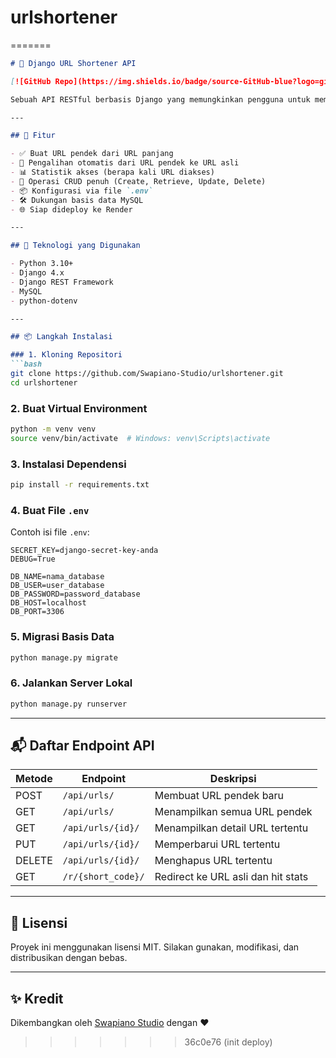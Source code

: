 # urlshortener
=======
````markdown
# 🔗 Django URL Shortener API

[![GitHub Repo](https://img.shields.io/badge/source-GitHub-blue?logo=github&style=flat-square)](https://github.com/Swapiano-Studio/urlshortener)

Sebuah API RESTful berbasis Django yang memungkinkan pengguna untuk memendekkan URL panjang menjadi URL pendek. Proyek ini mendukung operasi CRUD dan menyediakan statistik akses untuk setiap URL pendek. Siap digunakan di layanan cloud [Render](https://render.com) dan terhubung dengan basis data MySQL.

---

## 🚀 Fitur

- ✅ Buat URL pendek dari URL panjang
- 🔁 Pengalihan otomatis dari URL pendek ke URL asli
- 📊 Statistik akses (berapa kali URL diakses)
- 🧰 Operasi CRUD penuh (Create, Retrieve, Update, Delete)
- 📦 Konfigurasi via file `.env`
- 🛠 Dukungan basis data MySQL
- 🌐 Siap dideploy ke Render

---

## 🧰 Teknologi yang Digunakan

- Python 3.10+
- Django 4.x
- Django REST Framework
- MySQL
- python-dotenv

---

## 📦 Langkah Instalasi

### 1. Kloning Repositori
```bash
git clone https://github.com/Swapiano-Studio/urlshortener.git
cd urlshortener
````

### 2. Buat Virtual Environment

```bash
python -m venv venv
source venv/bin/activate  # Windows: venv\Scripts\activate
```

### 3. Instalasi Dependensi

```bash
pip install -r requirements.txt
```

### 4. Buat File `.env`

Contoh isi file `.env`:

```env
SECRET_KEY=django-secret-key-anda
DEBUG=True

DB_NAME=nama_database
DB_USER=user_database
DB_PASSWORD=password_database
DB_HOST=localhost
DB_PORT=3306

```

### 5. Migrasi Basis Data

```bash
python manage.py migrate
```

### 6. Jalankan Server Lokal

```bash
python manage.py runserver
```

---

## 📬 Daftar Endpoint API

| Metode | Endpoint           | Deskripsi                          |
| ------ | ------------------ | ---------------------------------- |
| POST   | `/api/urls/`       | Membuat URL pendek baru            |
| GET    | `/api/urls/`       | Menampilkan semua URL pendek       |
| GET    | `/api/urls/{id}/`  | Menampilkan detail URL tertentu    |
| PUT    | `/api/urls/{id}/`  | Memperbarui URL tertentu           |
| DELETE | `/api/urls/{id}/`  | Menghapus URL tertentu             |
| GET    | `/r/{short_code}/` | Redirect ke URL asli dan hit stats |

---

## 📄 Lisensi

Proyek ini menggunakan lisensi MIT. Silakan gunakan, modifikasi, dan distribusikan dengan bebas.

---

## ✨ Kredit

Dikembangkan oleh [Swapiano Studio](https://github.com/Swapiano-Studio) dengan ❤️
>>>>>>> 36c0e76 (init deploy)
